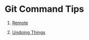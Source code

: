 # Git Command Tips

1. [Remote](https://bundy-mundi.github.io/Today-I-Learned/Git/commands-tips/remote)

2. [Undoing Things](https://bundy-mundi.github.io/Today-I-Learned/Git/commands-tips/undoing-things)
